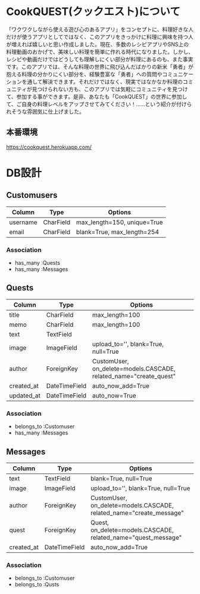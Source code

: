 # CookQUEST(クックエスト)について
「ワクワクしながら使える遊び心のあるアプリ」をコンセプトに、料理好きな人だけが使うアプリとしてではなく、このアプリをきっかけに料理に興味を持つ人が増えれば嬉しいと思い作成しました。現在、多数のレシピアプリやSNS上の料理動画のおかげで、美味しい料理を簡単に作れる時代になりました。しかし、レシピや動画だけではどうしても理解しにくい部分が料理にあるのも、また事実です。このアプリでは、そんな料理の世界に飛び込んだばかりの新米「勇者」が抱える料理の分かりにくい部分を、経験豊富な「勇者」への質問やコミュニケーションを通して解決できます。それだけではなく、現実ではなかなか料理のコミュニティが見つけられない方も、このアプリでは気軽にコミュニティを見つけて、参加する事ができます。是非、あなたも「CookQUEST」の世界に参加して、ご自身の料理レベルをアップさせてみてください！……という紹介が付けられそうな雰囲気に仕上げました。
## **本番環境**
https://cookquest.herokuapp.com/


# DB設計

## Customusers
|Column|Type|Options|
|------|----|-------|
|username|CharField|max_length=150, unique=True|
|email|CharField|blank=True, max_length=254|

### Association
- has_many :Quests
- has_many :Messages


## Quests
|Column|Type|Options|
|------|----|-------|
|title|CharField|max_length=100|
|memo|CharField|max_length=100|
|text|TextField||
|image|ImageField|upload_to='', blank=True, null=True|
|author|ForeignKey|CustomUser, on_delete=models.CASCADE, related_name="create_quest"|
|created_at|DateTimeField|auto_now_add=True|
|updated_at|DateTimeField|auto_now=True|

### Association
- belongs_to :Customuser
- has_many :Messages


## Messages
|Column|Type|Options|
|------|----|-------|
|text|TextField|blank=True, null=True|
|image|ImageField|upload_to='', blank=True, null=True|
|author|ForeignKey|CustomUser, on_delete=models.CASCADE, related_name="create_message"|
|quest|ForeignKey|Quest, on_delete=models.CASCADE, related_name="quest_message"|
|created_at|DateTimeField|auto_now_add=True|

### Association
- belongs_to :Customuser
- belongs_to :Qusts